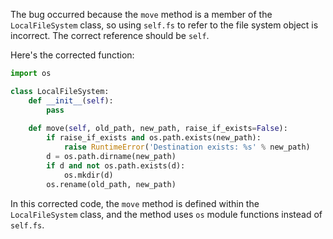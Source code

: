 The bug occurred because the `move` method is a member of the `LocalFileSystem` class, so using `self.fs` to refer to the file system object is incorrect. The correct reference should be `self`.

Here's the corrected function:

```python
import os

class LocalFileSystem:
    def __init__(self):
        pass
    
    def move(self, old_path, new_path, raise_if_exists=False):
        if raise_if_exists and os.path.exists(new_path):
            raise RuntimeError('Destination exists: %s' % new_path)
        d = os.path.dirname(new_path)
        if d and not os.path.exists(d):
            os.mkdir(d)
        os.rename(old_path, new_path)
```

In this corrected code, the `move` method is defined within the `LocalFileSystem` class, and the method uses `os` module functions instead of `self.fs`.
